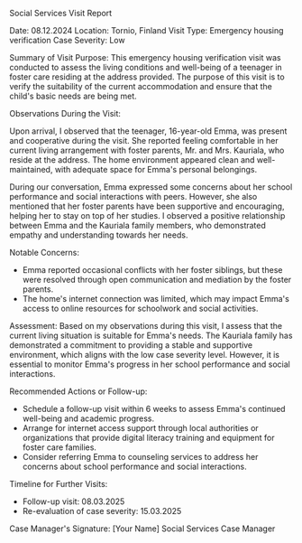 Social Services Visit Report

Date: 08.12.2024
Location: Tornio, Finland
Visit Type: Emergency housing verification
Case Severity: Low

Summary of Visit Purpose:
This emergency housing verification visit was conducted to assess the living conditions and well-being of a teenager in foster care residing at the address provided. The purpose of this visit is to verify the suitability of the current accommodation and ensure that the child's basic needs are being met.

Observations During the Visit:

Upon arrival, I observed that the teenager, 16-year-old Emma, was present and cooperative during the visit. She reported feeling comfortable in her current living arrangement with foster parents, Mr. and Mrs. Kauriala, who reside at the address. The home environment appeared clean and well-maintained, with adequate space for Emma's personal belongings.

During our conversation, Emma expressed some concerns about her school performance and social interactions with peers. However, she also mentioned that her foster parents have been supportive and encouraging, helping her to stay on top of her studies. I observed a positive relationship between Emma and the Kauriala family members, who demonstrated empathy and understanding towards her needs.

Notable Concerns:

* Emma reported occasional conflicts with her foster siblings, but these were resolved through open communication and mediation by the foster parents.
* The home's internet connection was limited, which may impact Emma's access to online resources for schoolwork and social activities.

Assessment:
Based on my observations during this visit, I assess that the current living situation is suitable for Emma's needs. The Kauriala family has demonstrated a commitment to providing a stable and supportive environment, which aligns with the low case severity level. However, it is essential to monitor Emma's progress in her school performance and social interactions.

Recommended Actions or Follow-up:

* Schedule a follow-up visit within 6 weeks to assess Emma's continued well-being and academic progress.
* Arrange for internet access support through local authorities or organizations that provide digital literacy training and equipment for foster care families.
* Consider referring Emma to counseling services to address her concerns about school performance and social interactions.

Timeline for Further Visits:

* Follow-up visit: 08.03.2025
* Re-evaluation of case severity: 15.03.2025

Case Manager's Signature:
[Your Name]
Social Services Case Manager